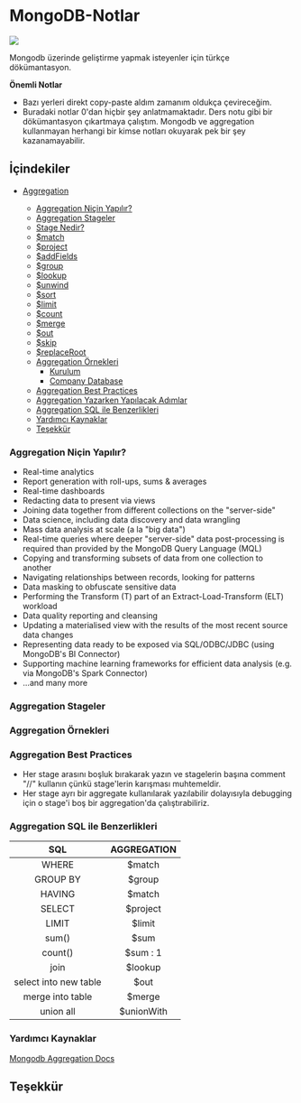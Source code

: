 # MongoDB-Notlar

![](https://www.cloudsavvyit.com/p/uploads/2021/07/f5932bc2.jpg?width=1198&trim=1,1&bg-color=000&pad=1,1)

Mongodb üzerinde geliştirme yapmak isteyenler için türkçe dökümantasyon.

**Önemli Notlar**

- Bazı yerleri direkt copy-paste aldım zamanım oldukça çevireceğim.
- Buradaki notlar 0'dan hiçbir şey anlatmamaktadır. Ders notu gibi bir dökümantasyon çıkartmaya çalıştım. Mongodb ve aggregation kullanmayan herhangi bir kimse notları okuyarak pek bir şey kazanamayabilir.

## İçindekiler

- [Aggregation]()

  - [Aggregation Niçin Yapılır?]()
  - [Aggregation Stageler]()
  - [Stage Nedir?]()
  - [$match]()
  - [$project]()
  - [$addFields]()
  - [$group]()
  - [$lookup]()
  - [$unwind]()
  - [$sort]()
  - [$limit]()
  - [$count]()
  - [$merge]()
  - [$out]()
  - [$skip]()
  - [$replaceRoot]()
  - [Aggregation Örnekleri]()
    - [Kurulum]()
    - [Company Database]()
  - [Aggregation Best Practices]()
  - [Aggregation Yazarken Yapılacak Adımlar]()
  - [Aggregation SQL ile Benzerlikleri]()
  - [Yardımcı Kaynaklar]()
  - [Teşekkür]()

### Aggregation Niçin Yapılır?

- Real-time analytics
- Report generation with roll-ups, sums & averages
- Real-time dashboards
- Redacting data to present via views
- Joining data together from different collections on the "server-side"
- Data science, including data discovery and data wrangling
- Mass data analysis at scale (a la "big data")
- Real-time queries where deeper "server-side" data post-processing is required than provided by the MongoDB Query Language (MQL)
- Copying and transforming subsets of data from one collection to another
- Navigating relationships between records, looking for patterns
- Data masking to obfuscate sensitive data
- Performing the Transform (T) part of an Extract-Load-Transform (ELT) workload
- Data quality reporting and cleansing
- Updating a materialised view with the results of the most recent source data changes
- Representing data ready to be exposed via SQL/ODBC/JDBC (using MongoDB's BI Connector)
- Supporting machine learning frameworks for efficient data analysis (e.g. via MongoDB's Spark Connector)
- ...and many more

### Aggregation Stageler

### Aggregation Örnekleri

### Aggregation Best Practices

- Her stage arasını boşluk bırakarak yazın ve stagelerin başına comment "//" kullanın çünkü stage'lerin karışması muhtemeldir.
- Her stage ayrı bir aggregate kullanılarak yazılabilir dolayısıyla debugging için o stage'i boş bir aggregation'da çalıştırabiliriz.
  <!-- TODO -->
  <!-- - Large datasetler için mapReduce kullanılmaktadır. Artık Map ve reduce kullanılmamaktadır yerine yine aggregation kullanıyoruz.  -->

### Aggregation SQL ile Benzerlikleri

|          SQL          | AGGREGATION |
| :-------------------: | :---------: |
|         WHERE         |   $match    |
|       GROUP BY        |   $group    |
|        HAVING         |   $match    |
|        SELECT         |  $project   |
|         LIMIT         |   $limit    |
|         sum()         |    $sum     |
|        count()        |  $sum : 1   |
|         join          |   $lookup   |
| select into new table |    $out     |
|   merge into table    |   $merge    |
|       union all       | $unionWith  |

### Yardımcı Kaynaklar

[Mongodb Aggregation Docs](https://www.practical-mongodb-aggregations.com/who-this-is-for.html)

## Teşekkür
